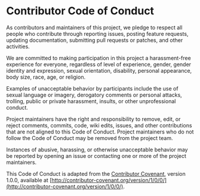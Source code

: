 Contributor Code of Conduct
===========================

As contributors and maintainers of this project, we pledge to respect all people who contribute through reporting issues, 
posting feature requests, updating documentation, submitting pull requests or patches, and other activities.

We are committed to making participation in this project a harassment-free experience for everyone, regardless of level 
of experience, gender, gender identity and expression, sexual orientation, disability, personal appearance, 
body size, race, age, or religion.

Examples of unacceptable behavior by participants include the use of sexual language or imagery, derogatory comments or 
personal attacks, trolling, public or private harassment, insults, or other unprofessional conduct.

Project maintainers have the right and responsibility to remove, edit, or reject comments, commits, code, wiki edits, 
issues, and other contributions that are not aligned to this Code of Conduct. Project maintainers who do not follow 
the Code of Conduct may be removed from the project team.

Instances of abusive, harassing, or otherwise unacceptable behavior may be reported by opening an issue or contacting 
one or more of the project maintainers.

This Code of Conduct is adapted from the [Contributor Covenant](http://contributor-covenant.org), version 1.0.0, 
available at [http://contributor-covenant.org/version/1/0/0/](http://contributor-covenant.org/version/1/0/0/).

